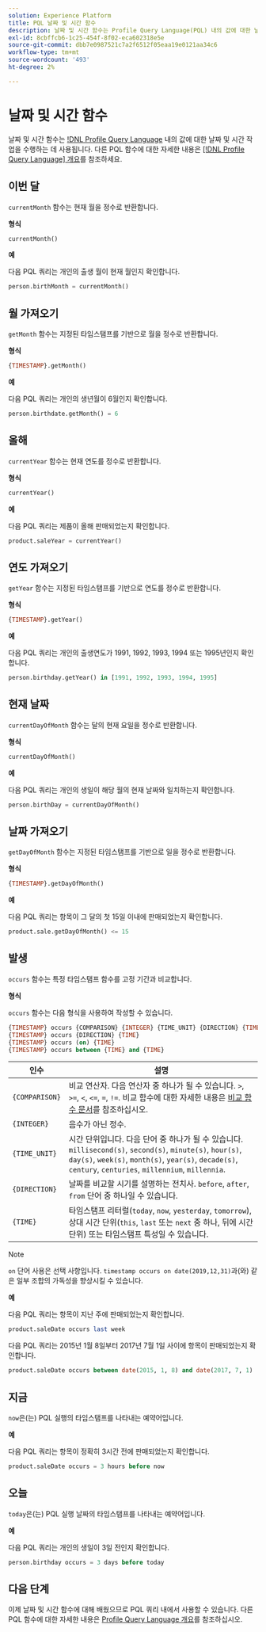 ```yaml
---
solution: Experience Platform
title: PQL 날짜 및 시간 함수
description: 날짜 및 시간 함수는 Profile Query Language(PQL) 내의 값에 대한 날짜 및 시간 작업을 수행하는 데 사용됩니다.
exl-id: 8cbffcb6-1c25-454f-8f02-eca602318e5e
source-git-commit: dbb7e0987521c7a2f6512f05eaa19e0121aa34c6
workflow-type: tm+mt
source-wordcount: '493'
ht-degree: 2%

---
```


# 날짜 및 시간 함수

날짜 및 시간 함수는 [!DNL Profile Query Language](PQL) 내의 값에 대한 날짜 및 시간 작업을 수행하는 데 사용됩니다. 다른 PQL 함수에 대한 자세한 내용은 [[!DNL Profile Query Language] 개요](./overview.md)를 참조하세요.

## 이번 달

`currentMonth` 함수는 현재 월을 정수로 반환합니다.

**형식**

```sql
currentMonth()
```

**예**

다음 PQL 쿼리는 개인의 출생 월이 현재 월인지 확인합니다.

```sql
person.birthMonth = currentMonth()
```

## 월 가져오기

`getMonth` 함수는 지정된 타임스탬프를 기반으로 월을 정수로 반환합니다.

**형식**

```sql
{TIMESTAMP}.getMonth()
```

**예**

다음 PQL 쿼리는 개인의 생년월이 6월인지 확인합니다.

```sql
person.birthdate.getMonth() = 6
```

## 올해

`currentYear` 함수는 현재 연도를 정수로 반환합니다.

**형식**

```sql
currentYear()
```

**예**

다음 PQL 쿼리는 제품이 올해 판매되었는지 확인합니다.

```sql
product.saleYear = currentYear()
```

## 연도 가져오기

`getYear` 함수는 지정된 타임스탬프를 기반으로 연도를 정수로 반환합니다.

**형식**

```sql
{TIMESTAMP}.getYear()
```

**예**

다음 PQL 쿼리는 개인의 출생연도가 1991, 1992, 1993, 1994 또는 1995년인지 확인합니다.

```sql
person.birthday.getYear() in [1991, 1992, 1993, 1994, 1995]
```

## 현재 날짜

`currentDayOfMonth` 함수는 달의 현재 요일을 정수로 반환합니다.

**형식**

```sql
currentDayOfMonth()
```

**예**

다음 PQL 쿼리는 개인의 생일이 해당 월의 현재 날짜와 일치하는지 확인합니다.

```sql
person.birthDay = currentDayOfMonth()
```

## 날짜 가져오기

`getDayOfMonth` 함수는 지정된 타임스탬프를 기반으로 일을 정수로 반환합니다.

**형식**

```sql
{TIMESTAMP}.getDayOfMonth()
```

**예**

다음 PQL 쿼리는 항목이 그 달의 첫 15일 이내에 판매되었는지 확인합니다.

```sql
product.sale.getDayOfMonth() <= 15
```

## 발생

`occurs` 함수는 특정 타임스탬프 함수를 고정 기간과 비교합니다.

**형식**

`occurs` 함수는 다음 형식을 사용하여 작성할 수 있습니다.

```sql
{TIMESTAMP} occurs {COMPARISON} {INTEGER} {TIME_UNIT} {DIRECTION} {TIME}
{TIMESTAMP} occurs {DIRECTION} {TIME}
{TIMESTAMP} occurs (on) {TIME}
{TIMESTAMP} occurs between {TIME} and {TIME}
```

| 인수 | 설명 |
| --------- | ----------- |
| `{COMPARISON}` | 비교 연산자. 다음 연산자 중 하나가 될 수 있습니다. `>`, `>=`, `<`, `<=`, `=`, `!=`. 비교 함수에 대한 자세한 내용은 [비교 함수 문서](./comparison-functions.md)를 참조하십시오. |
| `{INTEGER}` | 음수가 아닌 정수. |
| `{TIME_UNIT}` | 시간 단위입니다. 다음 단어 중 하나가 될 수 있습니다. `millisecond(s)`, `second(s)`, `minute(s)`, `hour(s)`, `day(s)`, `week(s)`, `month(s)`, `year(s)`, `decade(s)`, `century`, `centuries`, `millennium`, `millennia`. |
| `{DIRECTION}` | 날짜를 비교할 시기를 설명하는 전치사. `before`, `after`, `from` 단어 중 하나일 수 있습니다. |
| `{TIME}` | 타임스탬프 리터럴(`today`, `now`, `yesterday`, `tomorrow`), 상대 시간 단위(`this`, `last` 또는 `next` 중 하나, 뒤에 시간 단위) 또는 타임스탬프 특성일 수 있습니다. |

>[!NOTE]
>
>`on` 단어 사용은 선택 사항입니다. `timestamp occurs on date(2019,12,31)`과(와) 같은 일부 조합의 가독성을 향상시킬 수 있습니다.

**예**

다음 PQL 쿼리는 항목이 지난 주에 판매되었는지 확인합니다.

```sql
product.saleDate occurs last week
```

다음 PQL 쿼리는 2015년 1월 8일부터 2017년 7월 1일 사이에 항목이 판매되었는지 확인합니다.

```sql
product.saleDate occurs between date(2015, 1, 8) and date(2017, 7, 1)
```

## 지금

`now`은(는) PQL 실행의 타임스탬프를 나타내는 예약어입니다.

**예**

다음 PQL 쿼리는 항목이 정확히 3시간 전에 판매되었는지 확인합니다.

```sql
product.saleDate occurs = 3 hours before now
```

## 오늘

`today`은(는) PQL 실행 날짜의 타임스탬프를 나타내는 예약어입니다.

**예**

다음 PQL 쿼리는 개인의 생일이 3일 전인지 확인합니다.

```sql
person.birthday occurs = 3 days before today
```

## 다음 단계

이제 날짜 및 시간 함수에 대해 배웠으므로 PQL 쿼리 내에서 사용할 수 있습니다. 다른 PQL 함수에 대한 자세한 내용은 [Profile Query Language 개요](./overview.md)를 참조하십시오.
